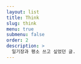 ```yaml
---
layout: list
title: Think
slug: think
menu: true
submenu: false
order: 2
description: >
  일기장과 평소 쓰고 싶었던 글.  
---
```

